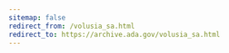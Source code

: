 ```yaml
---
sitemap: false 
redirect_from: /volusia_sa.html 
redirect_to: https://archive.ada.gov/volusia_sa.html 
---
```

